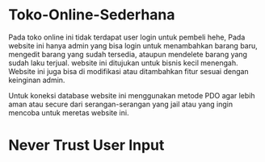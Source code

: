 # Toko-Online-Sederhana

Pada toko online ini tidak terdapat user login untuk pembeli hehe, Pada website ini hanya admin yang bisa login untuk menambahkan barang baru, mengedit barang yang sudah tersedia, ataupun mendelete barang yang sudah laku terjual. website ini ditujukan untuk bisnis kecil menengah. Website ini juga bisa di modifikasi atau ditambahkan fitur sesuai dengan keinginan admin. 


Untuk koneksi database website ini menggunakan metode PDO agar lebih aman atau secure dari serangan-serangan yang jail atau yang ingin mencoba untuk meretas website ini.

# Never Trust User Input
